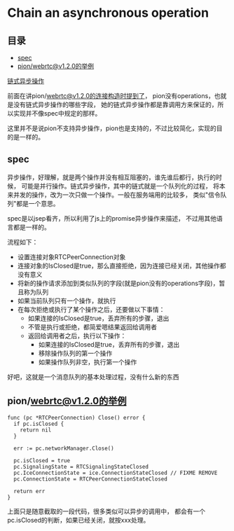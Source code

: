 # Chain an asynchronous operation

## 目录

<!-- vim-markdown-toc GFM -->

- [spec](#spec)
- [pion/webrtc@v1.2.0的举例](#pionwebrtcv120的举例)

<!-- vim-markdown-toc -->

[链式异步操作](https://www.w3.org/TR/webrtc/#chain-an-asynchronous-operation)

前面在讲pion/webrtc@v1.2.0的连接构造时提到了，
pion没有operations，也就是没有链式异步操作的哪些字段，
她的链式异步操作都是靠调用方来保证的，所以实现并不像spec中规定的那样。

这里并不是说pion不支持异步操作，pion也是支持的，不过比较简化，实现的目的是一样的。

## spec

异步操作，好理解，就是两个操作并没有相互阻塞的，谁先谁后都行，执行的时候，
可能是并行操作。链式异步操作，其中的链式就是一个队列化的过程，
将本来并发的操作，改为一次只做一个操作。一般在服务端用的比较多，
类似"信令队列"都是一个意思。

spec是以jsep看齐，所以利用了js上的promise异步操作来描述，
不过用其他语言都是一样的。

流程如下：

- 设置连接对象RTCPeerConnection对象
- 连接对象的IsClosed是true，那么直接拒绝，因为连接已经关闭，其他操作都没有意义
- 将新的操作请求添加到类似队列的字段(就是pion没有的operations字段)，暂且称为队列
- 如果当前队列只有一个操作，就执行
- 在每次拒绝或执行了某个操作之后，还要做以下事情：
  - 如果连接的IsClosed是true，丢弃所有的步骤，退出
  - 不管是执行或拒绝，都简爱嗯结果返回给调用者
  - 返回给调用者之后，执行以下操作：
    - 如果连接的IsClosed是true，丢弃所有的步骤，退出
    - 移除操作队列的第一个操作
    - 如果操作队列非空，执行第一个操作

好吧，这就是一个消息队列的基本处理过程，没有什么新的东西

## pion/webrtc@v1.2.0的举例

    func (pc *RTCPeerConnection) Close() error {
      if pc.isClosed {
        return nil
      }

      err := pc.networkManager.Close()

      pc.isClosed = true
      pc.SignalingState = RTCSignalingStateClosed
      pc.IceConnectionState = ice.ConnectionStateClosed // FIXME REMOVE
      pc.ConnectionState = RTCPeerConnectionStateClosed

      return err
    }

上面只是随意截取的一段代码，很多类似可以异步的调用中，
都会有一个pc.isClosed的判断，如果已经关闭，就按xxx处理。
